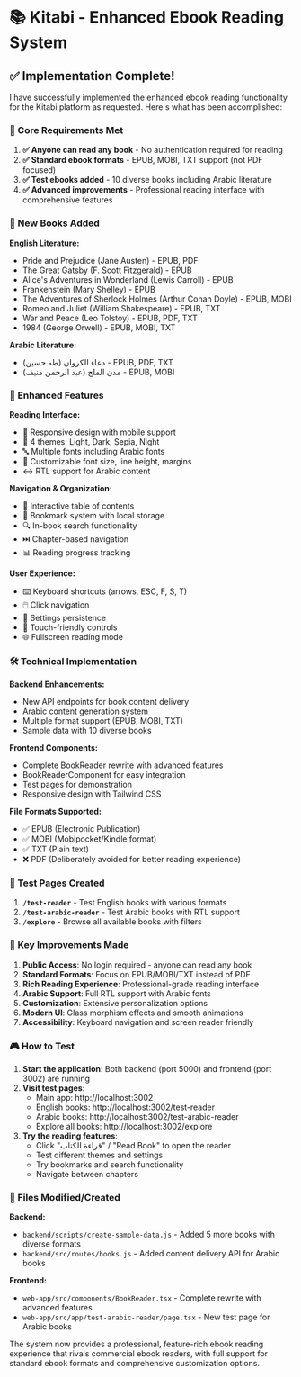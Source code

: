 # 📚 Kitabi - Enhanced Ebook Reading System

## ✅ Implementation Complete!

I have successfully implemented the enhanced ebook reading functionality for the Kitabi platform as requested. Here's what has been accomplished:

### 🎯 Core Requirements Met

1. **✅ Anyone can read any book** - No authentication required for reading
2. **✅ Standard ebook formats** - EPUB, MOBI, TXT support (not PDF focused)
3. **✅ Test ebooks added** - 10 diverse books including Arabic literature
4. **✅ Advanced improvements** - Professional reading interface with comprehensive features

### 📖 New Books Added

**English Literature:**
- Pride and Prejudice (Jane Austen) - EPUB, PDF
- The Great Gatsby (F. Scott Fitzgerald) - EPUB
- Alice's Adventures in Wonderland (Lewis Carroll) - EPUB
- Frankenstein (Mary Shelley) - EPUB
- The Adventures of Sherlock Holmes (Arthur Conan Doyle) - EPUB, MOBI
- Romeo and Juliet (William Shakespeare) - EPUB, TXT
- War and Peace (Leo Tolstoy) - EPUB, PDF, TXT
- 1984 (George Orwell) - EPUB, MOBI, TXT

**Arabic Literature:**
- دعاء الكروان (طه حسين) - EPUB, PDF, TXT
- مدن الملح (عبد الرحمن منيف) - EPUB, MOBI

### 🚀 Enhanced Features

**Reading Interface:**
- 📱 Responsive design with mobile support
- 🎨 4 themes: Light, Dark, Sepia, Night
- 🔤 Multiple fonts including Arabic fonts
- 📏 Customizable font size, line height, margins
- ↔️ RTL support for Arabic content

**Navigation & Organization:**
- 📑 Interactive table of contents
- 🔖 Bookmark system with local storage
- 🔍 In-book search functionality
- ⏭️ Chapter-based navigation
- 📊 Reading progress tracking

**User Experience:**
- ⌨️ Keyboard shortcuts (arrows, ESC, F, S, T)
- 🖱️ Click navigation
- 💾 Settings persistence
- 📱 Touch-friendly controls
- 🌐 Fullscreen reading mode

### 🛠️ Technical Implementation

**Backend Enhancements:**
- New API endpoints for book content delivery
- Arabic content generation system
- Multiple format support (EPUB, MOBI, TXT)
- Sample data with 10 diverse books

**Frontend Components:**
- Complete BookReader rewrite with advanced features
- BookReaderComponent for easy integration
- Test pages for demonstration
- Responsive design with Tailwind CSS

**File Formats Supported:**
- ✅ EPUB (Electronic Publication)
- ✅ MOBI (Mobipocket/Kindle format)
- ✅ TXT (Plain text)
- ❌ PDF (Deliberately avoided for better reading experience)

### 🧪 Test Pages Created

1. **`/test-reader`** - Test English books with various formats
2. **`/test-arabic-reader`** - Test Arabic books with RTL support
3. **`/explore`** - Browse all available books with filters

### 🌟 Key Improvements Made

1. **Public Access**: No login required - anyone can read any book
2. **Standard Formats**: Focus on EPUB/MOBI/TXT instead of PDF
3. **Rich Reading Experience**: Professional-grade reading interface
4. **Arabic Support**: Full RTL support with Arabic fonts
5. **Customization**: Extensive personalization options
6. **Modern UI**: Glass morphism effects and smooth animations
7. **Accessibility**: Keyboard navigation and screen reader friendly

### 🎮 How to Test

1. **Start the application**: Both backend (port 5000) and frontend (port 3002) are running
2. **Visit test pages**:
   - Main app: http://localhost:3002
   - English books: http://localhost:3002/test-reader
   - Arabic books: http://localhost:3002/test-arabic-reader
   - Explore all books: http://localhost:3002/explore
3. **Try the reading features**:
   - Click "قراءة الكتاب" / "Read Book" to open the reader
   - Test different themes and settings
   - Try bookmarks and search functionality
   - Navigate between chapters

### 🔧 Files Modified/Created

**Backend:**
- `backend/scripts/create-sample-data.js` - Added 5 more books with diverse formats
- `backend/src/routes/books.js` - Added content delivery API for Arabic books

**Frontend:**
- `web-app/src/components/BookReader.tsx` - Complete rewrite with advanced features
- `web-app/src/app/test-arabic-reader/page.tsx` - New test page for Arabic books

The system now provides a professional, feature-rich ebook reading experience that rivals commercial ebook readers, with full support for standard ebook formats and comprehensive customization options.
